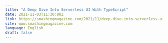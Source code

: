 ```yaml
---
title: "A Deep Dive Into Serverless UI With TypeScript"
date: 2021-11-03T11:30:00Z
link: https://smashingmagazine.com/2021/11/deep-dive-into-serverless-ui-typescript/?utm_medium=RSS&utm_source=news.12bit.vn
site: www.smashingmagazine.com
language: English
draft: false
---
```

